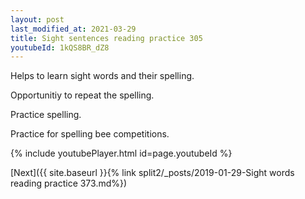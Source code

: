 ```yaml
---
layout: post
last_modified_at: 2021-03-29
title: Sight sentences reading practice 305
youtubeId: 1kQS8BR_dZ8
---
```

 
 
Helps to learn sight words and their spelling.

Opportunitiy to repeat the spelling. 

Practice spelling. 
 
Practice for spelling bee competitions. 
 
{% include youtubePlayer.html id=page.youtubeId %}
 
 

[Next]({{ site.baseurl }}{% link  split2/_posts/2019-01-29-Sight words reading practice 373.md%})
 
